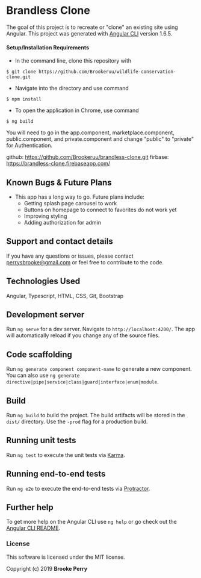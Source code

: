 # Brandless Clone

The goal of this project is to recreate or "clone" an existing site using Angular.
This project was generated with [Angular CLI](https://github.com/angular/angular-cli) version 1.6.5.


#### Setup/Installation Requirements

* In the command line, clone this repository with
```
$ git clone https://github.com/Brookeruu/wildlife-conservation-clone.git
```

* Navigate into the directory and use command
```
$ npm install
```
* To open the application in Chrome, use command
```
$ ng build
```

You will need to go in the app.component, marketplace.component, public.component, and private.component and change "public" to "private" for Authentication.


github: https://github.com/Brookeruu/brandless-clone.git
firbase: https://brandless-clone.firebaseapp.com/

## Known Bugs & Future Plans

* This app has a long way to go. Future plans include:
  * Getting splash page carousel to work
  * Buttons on homepage to connect to favorites do not work yet
  * Improving styling
  * Adding authorization for admin
  

## Support and contact details

If you have any questions or issues, please contact perrysbrooke@gmail.com or feel free to contribute to the code.

## Technologies Used

Angular, Typescript, HTML, CSS, Git, Bootstrap

## Development server

Run `ng serve` for a dev server. Navigate to `http://localhost:4200/`. The app will automatically reload if you change any of the source files.

## Code scaffolding

Run `ng generate component component-name` to generate a new component. You can also use `ng generate directive|pipe|service|class|guard|interface|enum|module`.

## Build

Run `ng build` to build the project. The build artifacts will be stored in the `dist/` directory. Use the `-prod` flag for a production build.

## Running unit tests

Run `ng test` to execute the unit tests via [Karma](https://karma-runner.github.io).

## Running end-to-end tests

Run `ng e2e` to execute the end-to-end tests via [Protractor](http://www.protractortest.org/).

## Further help

To get more help on the Angular CLI use `ng help` or go check out the [Angular CLI README](https://github.com/angular/angular-cli/blob/master/README.md).

### License

This software is licensed under the MIT license.

Copyright (c) 2019 **Brooke Perry**
